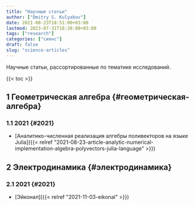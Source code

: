 ```yaml
---
title: "Научные статьи"
author: ["Dmitry S. Kulyabov"]
date: 2021-08-23T18:51:00+03:00
lastmod: 2023-07-31T18:38:00+03:00
tags: ["research"]
categories: ["сиянс"]
draft: false
slug: "science-articles"
---
```


Научные статьи, рассортированные по тематике исследований.

<!--more-->

{{< toc >}}


## <span class="section-num">1</span> Геометрическая алгебра {#геометрическая-алгебра}


### <span class="section-num">1.1</span> 2021 {#2021}

-   [Аналитико-численная реализация алгебры поливекторов на языке Julia]({{< relref "2021-08-23-article-analytic-numerical-implementation-algebra-polyvectors-julia-language" >}})


## <span class="section-num">2</span> Электродинамика {#электродинамика}


### <span class="section-num">2.1</span> 2021 {#2021}

-   [Эйконал]({{< relref "2021-11-03-eikonal" >}})
